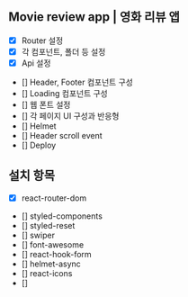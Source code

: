 ## Movie review app | 영화 리뷰 앱

- [x] Router 설정
- [x] 각 컴포넌트, 폴더 등 설정
- [x] Api 설정
- [] Header, Footer 컴포넌트 구성
- [] Loading 컴포넌트 구성
- [] 웹 폰트 설정
- [] 각 페이지 UI 구성과 반응형
- [] Helmet
- [] Header scroll event
- [] Deploy

## 설치 항목

- [x] react-router-dom
- [] styled-components
- [] styled-reset
- [] swiper
- [] font-awesome
- [] react-hook-form
- [] helmet-async
- [] react-icons
- []
